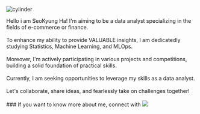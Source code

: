 ![cylinder](https://capsule-render.vercel.app/api?type=cylinder&color=auto&text=Welcome&fontAlignY=45&fontSize=40&height=150&animation=blinking&desc=This%20is%20SeoKyung'sGithub&descAlignY=70)

Hello i am SeoKyung Ha!  I'm aiming to be a data analyst specializing in the fields of e-commerce or finance.<br><br>
To enhance my ability to provide VALUABLE insights, I am dedicatedly studying Statistics, Machine Learning, and MLOps. <br><br>
Moreover, I'm actively participating in various projects and competitions, building a solid foundation of practical skills. <br><br>
Currently, I am seeking opportunities to leverage my skills as a data analyst.<br><br>
Let's collaborate, share ideas, and fearlessly take on challenges together!<br><br> ### If you want to know more about me, connect with </span><a href="https://myslice.is/@HaSeoKyung"><img src="https://img.shields.io/badge/SLICE-002E5F?style=plastic&logo=NFC&color=black&logoColor=white&labelColor=black&link=https://myslice.is/@HaSeoKyung">

